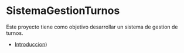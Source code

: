 # **SistemaGestionTurnos**
Este proyecto tiene como objetivo desarrollar un sistema de gestion de turnos.

*  [Introduccion](https://github.com/santimarM/SistemaGestionTurnos/blob/main/introduccion.md))
